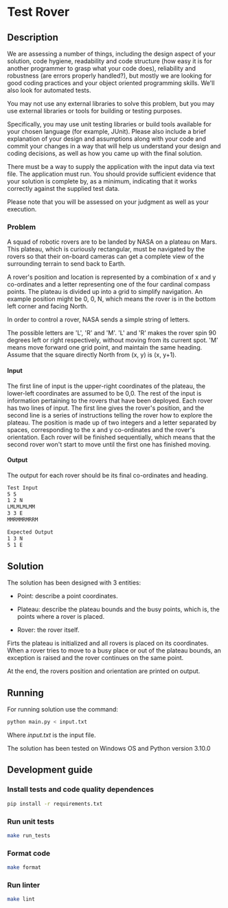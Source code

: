 # Test Rover

## Description
We are assessing a number of things, including the design aspect of your solution, code hygiene, readability and code structure (how easy it is for another programmer to grasp what your code does), reliability and robustness (are errors properly handled?), but mostly we are looking for good coding practices and your object oriented programming skills. We'll also look for automated tests.

You may not use any external libraries to solve this problem, but you may use external libraries or tools for building or testing purposes.

Specifically, you may use unit testing libraries or build tools available for your chosen language (for example, JUnit). Please also include a brief explanation of your design and assumptions along with your code and commit your changes in a way that will help us
understand your design and coding decisions, as well as how you came up with the final solution.

There must be a way to supply the application with the input data via text file. The application must run. You should provide sufficient evidence that your solution is complete by, as a minimum, indicating that it works correctly against the supplied test data.

Please note that you will be assessed on your judgment as well as your execution.

### Problem

A squad of robotic rovers are to be landed by NASA on a plateau on Mars. This plateau, which is curiously rectangular, must be navigated by the rovers so that their on-board cameras can get a complete view of the surrounding terrain to send back to Earth.

A rover's position and location is represented by a combination of x and y co-ordinates and a letter representing one of the four cardinal compass points. The plateau is divided up into a grid to simplify navigation. An example position might be 0, 0, N, which means the rover is in the bottom left corner and facing North.

In order to control a rover, NASA sends a simple string of letters.

The possible letters are 'L', 'R' and 'M'. 'L' and 'R' makes the rover spin 90 degrees left or right respectively, without moving from
its current spot. 'M' means move forward one grid point, and maintain the same heading.
Assume that the square directly North from (x, y) is (x, y+1).

#### Input

The first line of input is the upper-right coordinates of the plateau, the lower-left coordinates are assumed to be 0,0.
The rest of the input is information pertaining to the rovers that have been deployed. Each rover has two lines of input. The first line
gives the rover's position, and the second line is a series of instructions telling the rover how to explore the plateau.
The position is made up of two integers and a letter separated by spaces, corresponding to the x and y co-ordinates and the rover's orientation.
Each rover will be finished sequentially, which means that the second rover won't start to move until the first one has finished moving.

#### Output

The output for each rover should be its final co-ordinates and heading.

```sh
Test Input
5 5
1 2 N
LMLMLMLMM
3 3 E
MMRMMRMRRM
```

```sh
Expected Output
1 3 N
5 1 E
```

## Solution

The solution has been designed with 3 entities:

- Point: describe a point coordinates.

- Plateau: describe the plateau bounds and the busy points, which is, the points where a rover is placed.

- Rover: the rover itself.


Firts the plateau is initialized and all rovers is placed on its coordinates. When a rover tries to move to a busy place or out of the plateau bounds, an exception is raised and the rover continues on the same point.

At the end, the rovers position and orientation are printed on output.

## Running

For running solution use the command:

```sh
python main.py < input.txt
```

Where _input.txt_ is the input file.

The solution has been tested on Windows OS and Python version 3.10.0


## Development guide

### Install tests and code quality dependences

```sh
pip install -r requirements.txt
```

### Run unit tests

```sh
make run_tests
```

### Format code

```sh
make format
```

### Run linter

```sh
make lint
```